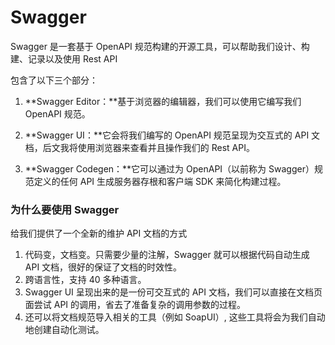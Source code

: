 # Swagger

Swagger 是一套基于 OpenAPI 规范构建的开源工具，可以帮助我们设计、构建、记录以及使用 Rest API

包含了以下三个部分：

1. **Swagger Editor：**基于浏览器的编辑器，我们可以使用它编写我们 OpenAPI 规范。

   

2. **Swagger UI：**它会将我们编写的 OpenAPI 规范呈现为交互式的 API 文档，后文我将使用浏览器来查看并且操作我们的 Rest API。

   

3. **Swagger Codegen：**它可以通过为 OpenAPI（以前称为 Swagger）规范定义的任何 API 生成服务器存根和客户端 SDK 来简化构建过程。

### 为什么要使用 Swagger

给我们提供了一个全新的维护 API 文档的方式

1. 代码变，文档变。只需要少量的注解，Swagger 就可以根据代码自动生成 API 文档，很好的保证了文档的时效性。
2. 跨语言性，支持 40 多种语言。
3. Swagger UI 呈现出来的是一份可交互式的 API 文档，我们可以直接在文档页面尝试 API 的调用，省去了准备复杂的调用参数的过程。
4. 还可以将文档规范导入相关的工具（例如 SoapUI）, 这些工具将会为我们自动地创建自动化测试。